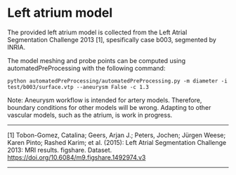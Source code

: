 # Left atrium model
The provided left atrium model is collected from the Left Atrial Segmentation Challenge 2013 [1], spesifically case b003, segmented by INRIA. 

The model meshing and probe points can be computed using automatedPreProcessing with the following command:

```
python automatedPreProcessing/automatedPreProcessing.py -m diameter -i test/b003/surface.vtp --aneurysm False -c 1.3
```

Note: Aneurysm workflow is intended for artery models. Therefore, boundary conditions for other models will be wrong. Adapting to other vascular models, such as the atrium, is work in progress.  

---

[1] Tobon-Gomez, Catalina; Geers, Arjan J.; Peters, Jochen; Jürgen Weese; Karen Pinto; Rashed Karim; et al. (2015): Left Atrial Segmentation Challenge 2013: MRI results. figshare. Dataset. https://doi.org/10.6084/m9.figshare.1492974.v3  

---